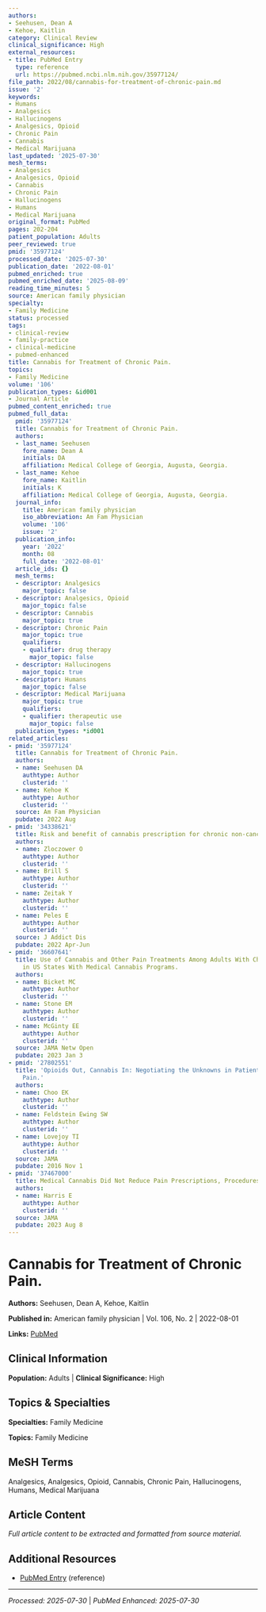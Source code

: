 ```yaml
---
authors:
- Seehusen, Dean A
- Kehoe, Kaitlin
category: Clinical Review
clinical_significance: High
external_resources:
- title: PubMed Entry
  type: reference
  url: https://pubmed.ncbi.nlm.nih.gov/35977124/
file_path: 2022/08/cannabis-for-treatment-of-chronic-pain.md
issue: '2'
keywords:
- Humans
- Analgesics
- Hallucinogens
- Analgesics, Opioid
- Chronic Pain
- Cannabis
- Medical Marijuana
last_updated: '2025-07-30'
mesh_terms:
- Analgesics
- Analgesics, Opioid
- Cannabis
- Chronic Pain
- Hallucinogens
- Humans
- Medical Marijuana
original_format: PubMed
pages: 202-204
patient_population: Adults
peer_reviewed: true
pmid: '35977124'
processed_date: '2025-07-30'
publication_date: '2022-08-01'
pubmed_enriched: true
pubmed_enriched_date: '2025-08-09'
reading_time_minutes: 5
source: American family physician
specialty:
- Family Medicine
status: processed
tags:
- clinical-review
- family-practice
- clinical-medicine
- pubmed-enhanced
title: Cannabis for Treatment of Chronic Pain.
topics:
- Family Medicine
volume: '106'
publication_types: &id001
- Journal Article
pubmed_content_enriched: true
pubmed_full_data:
  pmid: '35977124'
  title: Cannabis for Treatment of Chronic Pain.
  authors:
  - last_name: Seehusen
    fore_name: Dean A
    initials: DA
    affiliation: Medical College of Georgia, Augusta, Georgia.
  - last_name: Kehoe
    fore_name: Kaitlin
    initials: K
    affiliation: Medical College of Georgia, Augusta, Georgia.
  journal_info:
    title: American family physician
    iso_abbreviation: Am Fam Physician
    volume: '106'
    issue: '2'
  publication_info:
    year: '2022'
    month: 08
    full_date: '2022-08-01'
  article_ids: {}
  mesh_terms:
  - descriptor: Analgesics
    major_topic: false
  - descriptor: Analgesics, Opioid
    major_topic: false
  - descriptor: Cannabis
    major_topic: true
  - descriptor: Chronic Pain
    major_topic: true
    qualifiers:
    - qualifier: drug therapy
      major_topic: false
  - descriptor: Hallucinogens
    major_topic: true
  - descriptor: Humans
    major_topic: false
  - descriptor: Medical Marijuana
    major_topic: true
    qualifiers:
    - qualifier: therapeutic use
      major_topic: false
  publication_types: *id001
related_articles:
- pmid: '35977124'
  title: Cannabis for Treatment of Chronic Pain.
  authors:
  - name: Seehusen DA
    authtype: Author
    clusterid: ''
  - name: Kehoe K
    authtype: Author
    clusterid: ''
  source: Am Fam Physician
  pubdate: 2022 Aug
- pmid: '34338621'
  title: Risk and benefit of cannabis prescription for chronic non-cancer pain.
  authors:
  - name: Zloczower O
    authtype: Author
    clusterid: ''
  - name: Brill S
    authtype: Author
    clusterid: ''
  - name: Zeitak Y
    authtype: Author
    clusterid: ''
  - name: Peles E
    authtype: Author
    clusterid: ''
  source: J Addict Dis
  pubdate: 2022 Apr-Jun
- pmid: '36607641'
  title: Use of Cannabis and Other Pain Treatments Among Adults With Chronic Pain
    in US States With Medical Cannabis Programs.
  authors:
  - name: Bicket MC
    authtype: Author
    clusterid: ''
  - name: Stone EM
    authtype: Author
    clusterid: ''
  - name: McGinty EE
    authtype: Author
    clusterid: ''
  source: JAMA Netw Open
  pubdate: 2023 Jan 3
- pmid: '27802551'
  title: 'Opioids Out, Cannabis In: Negotiating the Unknowns in Patient Care for Chronic
    Pain.'
  authors:
  - name: Choo EK
    authtype: Author
    clusterid: ''
  - name: Feldstein Ewing SW
    authtype: Author
    clusterid: ''
  - name: Lovejoy TI
    authtype: Author
    clusterid: ''
  source: JAMA
  pubdate: 2016 Nov 1
- pmid: '37467000'
  title: Medical Cannabis Did Not Reduce Pain Prescriptions, Procedures.
  authors:
  - name: Harris E
    authtype: Author
    clusterid: ''
  source: JAMA
  pubdate: 2023 Aug 8
---
```


# Cannabis for Treatment of Chronic Pain.

**Authors:** Seehusen, Dean A, Kehoe, Kaitlin

**Published in:** American family physician | Vol. 106, No. 2 | 2022-08-01

**Links:** [PubMed](https://pubmed.ncbi.nlm.nih.gov/35977124/)

## Clinical Information

**Population:** Adults | **Clinical Significance:** High

## Topics & Specialties

**Specialties:** Family Medicine

**Topics:** Family Medicine

## MeSH Terms

Analgesics, Analgesics, Opioid, Cannabis, Chronic Pain, Hallucinogens, Humans, Medical Marijuana

## Article Content

*Full article content to be extracted and formatted from source material.*

## Additional Resources

- [PubMed Entry](https://pubmed.ncbi.nlm.nih.gov/35977124/) (reference)

---

*Processed: 2025-07-30* | *PubMed Enhanced: 2025-07-30*
